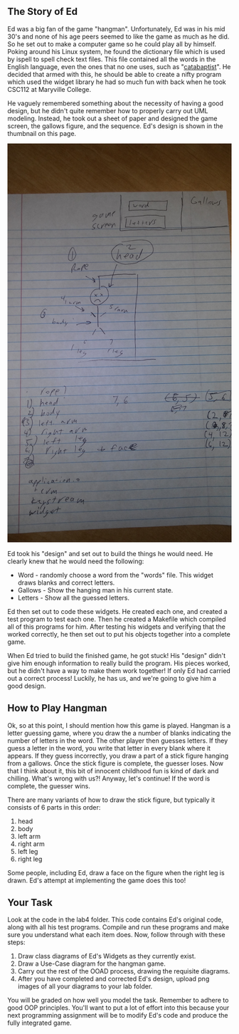 ## The Story of Ed

Ed was a big fan of the game "hangman". Unfortunately, Ed was in his mid
30's and none of his age peers seemed to like the game as much as he
did. So he set out to make a computer game so he could play all by
himself. Poking around his Linux system, he found the dictionary file
which is used by ispell to spell check text files. This file contained
all the words in the English language, even the ones that no one uses,
such as
"[catabaptist](https://www.merriam-webster.com/dictionary/catabaptist)".
He decided that armed with this, he should be able to create a nifty
program which used the widget library he had so much fun with back when
he took CSC112 at Maryville College.

He vaguely remembered something about the necessity of having a good
design, but he didn't quite remember how to properly carry out UML
modeling. Instead, he took out a sheet of paper and designed the game
screen, the gallows figure, and the sequence. Ed's design is shown in
the thumbnail on this page.

![Ed's Design](paperDesign.jpg
"Ed's Design")

Ed took his "design" and set out to build the things he would need. He
clearly knew that he would need the following:

  - Word - randomly choose a word from the "words" file. This widget
    draws blanks and correct letters.
  - Gallows - Show the hanging man in his current state.
  - Letters - Show all the guessed letters.

Ed then set out to code these widgets. He created each one, and created
a test program to test each one. Then he created a Makefile which
compiled all of this programs for him. After testing his widgets and
verifying that the worked correctly, he then set out to put his objects
together into a complete game.

When Ed tried to build the finished game, he got stuck\! His "design"
didn't give him enough information to really build the program. His
pieces worked, but he didn't have a way to make them work together\! If
only Ed had carried out a correct process\! Luckily, he has us, and
we're going to give him a good design.

## How to Play Hangman

Ok, so at this point, I should mention how this game is played. Hangman
is a letter guessing game, where you draw the a number of blanks
indicating the number of letters in the word. The other player then
guesses letters. If they guess a letter in the word, you write that
letter in every blank where it appears. If they guess incorrectly, you
draw a part of a stick figure hanging from a gallows. Once the stick
figure is complete, the guesser loses. Now that I think about it, this
bit of innocent childhood fun is kind of dark and chilling. What's wrong
with us?\! Anyway, let's continue\! If the word is complete, the guesser
wins.

There are many variants of how to draw the stick figure, but typically
it consists of 6 parts in this order:

1.  head
2.  body
3.  left arm
4.  right arm
5.  left leg
6.  right leg

Some people, including Ed, draw a face on the figure when the right leg
is drawn. Ed's attempt at implementing the game does this too\!

## Your Task

Look at the code in the lab4 folder. This code contains Ed's original
code, along with all his test programs. Compile and run these programs
and make sure you understand what each item does. Now, follow through
with these steps:

1.  Draw class diagrams of Ed's Widgets as they currently exist.
2.  Draw a Use-Case diagram for the hangman game.
3.  Carry out the rest of the OOAD process, drawing the requisite
    diagrams.
4.  After you have completed and corrected Ed's design, upload png
    images of all your diagrams to your lab folder.

You will be graded on how well you model the task. Remember to adhere to
good OOP principles. You'll want to put a lot of effort into this
because your next programming assignment will be to modify Ed's code and
produce the fully integrated game.
